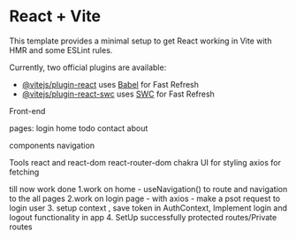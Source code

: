 # React + Vite

This template provides a minimal setup to get React working in Vite with HMR and some ESLint rules.

Currently, two official plugins are available:

- [@vitejs/plugin-react](https://github.com/vitejs/vite-plugin-react/blob/main/packages/plugin-react/README.md) uses [Babel](https://babeljs.io/) for Fast Refresh
- [@vitejs/plugin-react-swc](https://github.com/vitejs/vite-plugin-react-swc) uses [SWC](https://swc.rs/) for Fast Refresh


Front-end
 
 pages:
    login
    home
    todo
    contact
    about


 components
    navigation


 Tools
    react and react-dom
    react-router-dom
    chakra UI for styling
    axios for fetching


till now work done
1.work on home - useNavigation() to route and navigation to the all pages
2.work on login page - with axios - make a psot request to login user
3. setup context , save token in AuthContext, Implement login and logout functionality in app
4. SetUp successfully protected routes/Private routes